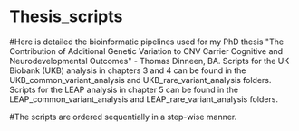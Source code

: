 # Thesis_scripts

#Here is detailed the bioinformatic pipelines used for my PhD thesis "The Contribution of Additional Genetic Variation to CNV Carrier Cognitive and Neurodevelopmental Outcomes" - Thomas Dinneen, BA. Scripts for the UK Biobank (UKB) analysis in chapters 3 and 4 can be found in the UKB_common_variant_analysis and UKB_rare_variant_analysis folders. Scripts for the LEAP analysis in chapter 5 can be found in the LEAP_common_variant_analysis and LEAP_rare_variant_analysis folders. 

#The scripts are ordered sequentially in a step-wise manner. 
